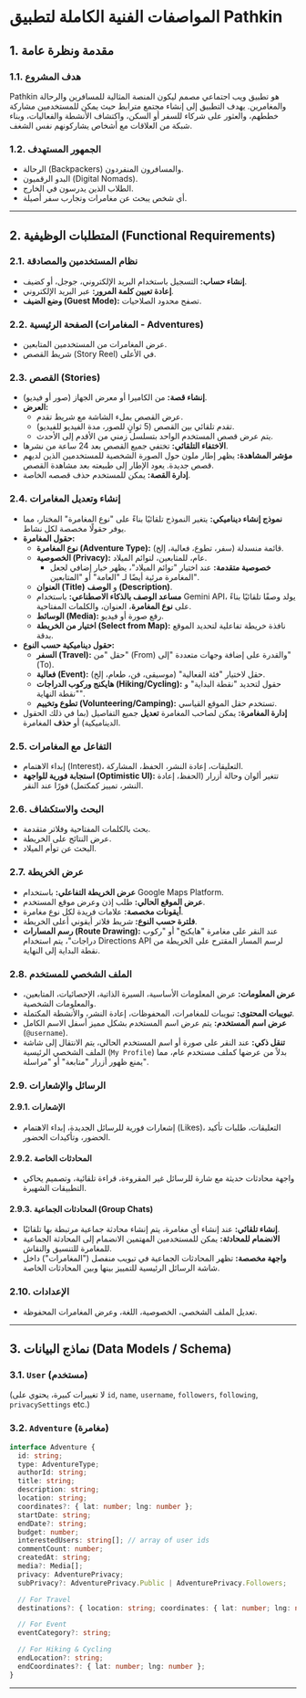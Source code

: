 # المواصفات الفنية الكاملة لتطبيق Pathkin

## 1. مقدمة ونظرة عامة

### 1.1. هدف المشروع
Pathkin هو تطبيق ويب اجتماعي مصمم ليكون المنصة المثالية للمسافرين والرحالة والمغامرين. يهدف التطبيق إلى إنشاء مجتمع مترابط حيث يمكن للمستخدمين مشاركة خططهم، والعثور على شركاء للسفر أو السكن، واكتشاف الأنشطة والفعاليات، وبناء شبكة من العلاقات مع أشخاص يشاركونهم نفس الشغف.

### 1.2. الجمهور المستهدف
- الرحالة (Backpackers) والمسافرون المنفردون.
- البدو الرقميون (Digital Nomads).
- الطلاب الذين يدرسون في الخارج.
- أي شخص يبحث عن مغامرات وتجارب سفر أصيلة.

---

## 2. المتطلبات الوظيفية (Functional Requirements)

### 2.1. نظام المستخدمين والمصادقة
- **إنشاء حساب:** التسجيل باستخدام البريد الإلكتروني، جوجل، أو كضيف.
- **إعادة تعيين كلمة المرور:** عبر البريد الإلكتروني.
- **وضع الضيف (Guest Mode):** تصفح محدود الصلاحيات.

### 2.2. الصفحة الرئيسية (المغامرات - Adventures)
- عرض المغامرات من المستخدمين المتابعين.
- شريط القصص (Story Reel) في الأعلى.

### 2.3. القصص (Stories)
- **إنشاء قصة:** من الكاميرا أو معرض الجهاز (صور أو فيديو).
- **العرض:**
    - عرض القصص بملء الشاشة مع شريط تقدم.
    - تقدم تلقائي بين القصص (5 ثوانٍ للصور، مدة الفيديو للفيديو).
    - يتم عرض قصص المستخدم الواحد بتسلسل زمني من الأقدم إلى الأحدث.
- **الاختفاء التلقائي:** تختفي جميع القصص بعد 24 ساعة من نشرها.
- **مؤشر المشاهدة:** يظهر إطار ملون حول الصورة الشخصية للمستخدمين الذين لديهم قصص جديدة. يعود الإطار إلى طبيعته بعد مشاهدة القصص.
- **إدارة القصة:** يمكن للمستخدم حذف قصصه الخاصة.

### 2.4. إنشاء وتعديل المغامرات
- **نموذج إنشاء ديناميكي:** يتغير النموذج تلقائيًا بناءً على "نوع المغامرة" المختار، مما يوفر حقولًا مخصصة لكل نشاط.
- **حقول المغامرة:**
    - **نوع المغامرة (Adventure Type):** قائمة منسدلة (سفر، تطوع، فعالية، إلخ).
    - **الخصوصية (Privacy):** عام، للمتابعين، لتوائم الميلاد.
        - **خصوصية متقدمة:** عند اختيار "توائم الميلاد"، يظهر خيار إضافي لجعل المغامرة مرئية أيضًا لـ "العامة" أو "المتابعين".
    - **العنوان (Title)** و **الوصف (Description)**.
    - **مساعد الوصف بالذكاء الاصطناعي:** باستخدام Gemini API، يولد وصفًا تلقائيًا بناءً على **نوع المغامرة**، العنوان، والكلمات المفتاحية.
    - **الوسائط (Media):** رفع صورة أو فيديو.
    - **اختيار من الخريطة (Select from Map):** نافذة خريطة تفاعلية لتحديد الموقع بدقة.
- **حقول ديناميكية حسب النوع:**
    - **السفر (Travel):** حقل "من" (From) والقدرة على إضافة وجهات متعددة "إلى" (To).
    - **فعالية (Event):** حقل لاختيار "فئة الفعالية" (موسيقى، فن، طعام، إلخ).
    - **هايكنج وركوب الدراجات (Hiking/Cycling):** حقول لتحديد "نقطة البداية" و "نقطة النهاية".
    - **تطوع وتخييم (Volunteering/Camping):** تستخدم حقل الموقع القياسي.
- **إدارة المغامرة:** يمكن لصاحب المغامرة **تعديل** جميع التفاصيل (بما في ذلك الحقول الديناميكية) أو **حذف** المغامرة.

### 2.5. التفاعل مع المغامرات
- إبداء الاهتمام (Interest)، التعليقات، إعادة النشر، الحفظ، المشاركة.
- **استجابة فورية للواجهة (Optimistic UI):** تتغير ألوان وحالة أزرار (الحفظ، إعادة النشر، تمييز كمكتمل) فورًا عند النقر.

### 2.6. البحث والاستكشاف
- بحث بالكلمات المفتاحية وفلاتر متقدمة.
- عرض النتائج على الخريطة.
- البحث عن توأم الميلاد.

### 2.7. عرض الخريطة
- **عرض الخريطة التفاعلي:** باستخدام Google Maps Platform.
- **عرض الموقع الحالي:** طلب إذن وعرض موقع المستخدم.
- **أيقونات مخصصة:** علامات فريدة لكل نوع مغامرة.
- **فلترة حسب النوع:** شريط فلاتر أيقوني أعلى الخريطة.
- **رسم المسارات (Route Drawing):** عند النقر على مغامرة "هايكنج" أو "ركوب دراجات"، يتم استخدام Directions API لرسم المسار المقترح على الخريطة من نقطة البداية إلى النهاية.

### 2.8. الملف الشخصي للمستخدم
- **عرض المعلومات:** عرض المعلومات الأساسية، السيرة الذاتية، الإحصائيات، المتابعين، والمعلومات الشخصية.
- **تبويبات المحتوى:** تبويبات للمغامرات، المحفوظات، إعادة النشر، والأنشطة المكتملة.
- **عرض اسم المستخدم:** يتم عرض اسم المستخدم بشكل مميز أسفل الاسم الكامل (`@username`).
- **تنقل ذكي:** عند النقر على صورة أو اسم المستخدم الحالي، يتم الانتقال إلى شاشة الملف الشخصي الرئيسية (`My Profile`) بدلاً من عرضها كملف مستخدم عام، مما يمنع ظهور أزرار "متابعة" أو "مراسلة".

### 2.9. الرسائل والإشعارات
#### 2.9.1. الإشعارات
- إشعارات فورية للرسائل الجديدة، إبداء الاهتمام (Likes)، التعليقات، طلبات تأكيد الحضور، وتأكيدات الحضور.
#### 2.9.2. المحادثات الخاصة
- واجهة محادثات حديثة مع شارة للرسائل غير المقروءة، قراءة تلقائية، وتصميم يحاكي التطبيقات الشهيرة.
#### 2.9.3. المحادثات الجماعية (Group Chats)
- **إنشاء تلقائي:** عند إنشاء أي مغامرة، يتم إنشاء محادثة جماعية مرتبطة بها تلقائيًا.
- **الانضمام للمحادثة:** يمكن للمستخدمين المهتمين الانضمام إلى المحادثة الجماعية للمغامرة للتنسيق والنقاش.
- **واجهة مخصصة:** تظهر المحادثات الجماعية في تبويب منفصل ("المغامرات") داخل شاشة الرسائل الرئيسية للتمييز بينها وبين المحادثات الخاصة.

### 2.10. الإعدادات
- تعديل الملف الشخصي، الخصوصية، اللغة، وعرض المغامرات المحفوظة.

---

## 3. نماذج البيانات (Data Models / Schema)

### 3.1. `User` (مستخدم)
(لا تغييرات كبيرة، يحتوي على `id`, `name`, `username`, `followers`, `following`, `privacySettings` etc.)

### 3.2. `Adventure` (مغامرة)
```typescript
interface Adventure {
  id: string;
  type: AdventureType;
  authorId: string;
  title: string;
  description: string;
  location: string;
  coordinates?: { lat: number; lng: number };
  startDate: string;
  endDate?: string;
  budget: number;
  interestedUsers: string[]; // array of user ids
  commentCount: number;
  createdAt: string;
  media?: Media[];
  privacy: AdventurePrivacy;
  subPrivacy?: AdventurePrivacy.Public | AdventurePrivacy.Followers;

  // For Travel
  destinations?: { location: string; coordinates: { lat: number; lng: number } }[];

  // For Event
  eventCategory?: string;

  // For Hiking & Cycling
  endLocation?: string;
  endCoordinates?: { lat: number; lng: number };
}
```
---
